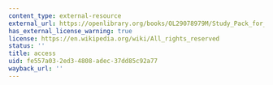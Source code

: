 ```yaml
---
content_type: external-resource
external_url: https://openlibrary.org/books/OL29078979M/Study_Pack_for_Engineering_Mechanics
has_external_license_warning: true
license: https://en.wikipedia.org/wiki/All_rights_reserved
status: ''
title: access
uid: fe557a03-2ed3-4808-adec-37dd85c92a77
wayback_url: ''
---
```

